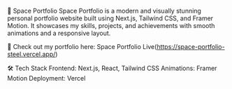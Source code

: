🚀 Space Portfolio
Space Portfolio is a modern and visually stunning personal portfolio website built using Next.js, Tailwind CSS, and Framer Motion. It showcases my skills, projects, and achievements with smooth animations and a responsive layout.

🔗 Check out my portfolio here: Space Portfolio Live(https://space-portfolio-steel.vercel.app/)

🛠️ Tech Stack
Frontend: Next.js, React, Tailwind CSS
Animations: Framer Motion
Deployment: Vercel

